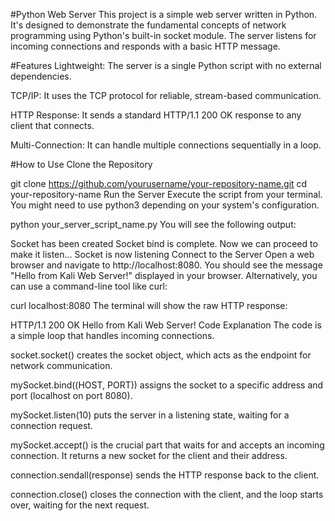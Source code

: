 #Python Web Server
This project is a simple web server written in Python. It's designed to demonstrate the fundamental concepts of network programming using Python's built-in socket module. The server listens for incoming connections and responds with a basic HTTP message.

#Features
Lightweight: The server is a single Python script with no external dependencies.

TCP/IP: It uses the TCP protocol for reliable, stream-based communication.

HTTP Response: It sends a standard HTTP/1.1 200 OK response to any client that connects.

Multi-Connection: It can handle multiple connections sequentially in a loop.

#How to Use
Clone the Repository

git clone https://github.com/yourusername/your-repository-name.git
cd your-repository-name
Run the Server
Execute the script from your terminal. You might need to use python3 depending on your system's configuration.

python your_server_script_name.py
You will see the following output:

Socket has been created
Socket bind is complete. Now we can proceed to make it listen...
Socket is now listening
Connect to the Server
Open a web browser and navigate to http://localhost:8080.
You should see the message "Hello from Kali Web Server!" displayed in your browser.
Alternatively, you can use a command-line tool like curl:

curl localhost:8080
The terminal will show the raw HTTP response:

HTTP/1.1 200 OK
Hello from Kali Web Server!
Code Explanation
The code is a simple loop that handles incoming connections.

socket.socket() creates the socket object, which acts as the endpoint for network communication.

mySocket.bind((HOST, PORT)) assigns the socket to a specific address and port (localhost on port 8080).

mySocket.listen(10) puts the server in a listening state, waiting for a connection request.

mySocket.accept() is the crucial part that waits for and accepts an incoming connection. It returns a new socket for the client and their address.

connection.sendall(response) sends the HTTP response back to the client.

connection.close() closes the connection with the client, and the loop starts over, waiting for the next request.
